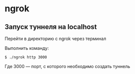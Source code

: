 # ngrok
## Запуск туннеля на localhost
Перейти в директорию с ngrok через терминал

Выполнить команду:
```
$ ./ngrok http 3000
```
Где 3000 — порт, с которого необходимо создать туннель
